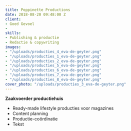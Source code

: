 ```yaml
---
title: Poppinette Productions
date: 2018-08-20 09:48:00 Z
client:
- Goed Gevoel
- 
skills:
- Publishing & productie
- Redactie & copywriting
images:
- "/uploads/producties_4_eva-de-geyter.png"
- "/uploads/producties_1_eva-de-geyter.png"
- "/uploads/producties_2_eva-de-geyter.png"
- "/uploads/producties_5_eva-de-geyter.png"
- "/uploads/producties_6_eva-de-geyter.png"
- "/uploads/producties_7_eva-de-geyter.png"
- "/uploads/producties_8_eva-de-geyter.png"
cover_photo: "/uploads/producties_3_eva-de-geyter.png"
---
```


**Zaakvoerder productiehuis**
* Ready-made lifestyle producties voor magazines
* Content planning
* Productie-coördinatie
* Tekst

